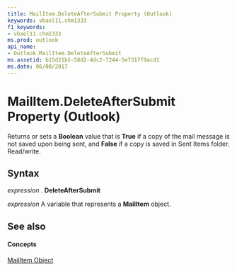 ```yaml
---
title: MailItem.DeleteAfterSubmit Property (Outlook)
keywords: vbaol11.chm1333
f1_keywords:
- vbaol11.chm1333
ms.prod: outlook
api_name:
- Outlook.MailItem.DeleteAfterSubmit
ms.assetid: b15d21b5-58d2-4dc2-7244-5e7317f9acd1
ms.date: 06/08/2017
---
```



# MailItem.DeleteAfterSubmit Property (Outlook)

Returns or sets a **Boolean** value that is **True** if a copy of the mail message is not saved upon being sent, and **False** if a copy is saved in Sent Items folder. Read/write.


## Syntax

 _expression_ . **DeleteAfterSubmit**

 _expression_ A variable that represents a **MailItem** object.


## See also


#### Concepts


[MailItem Object](mailitem-object-outlook.md)

